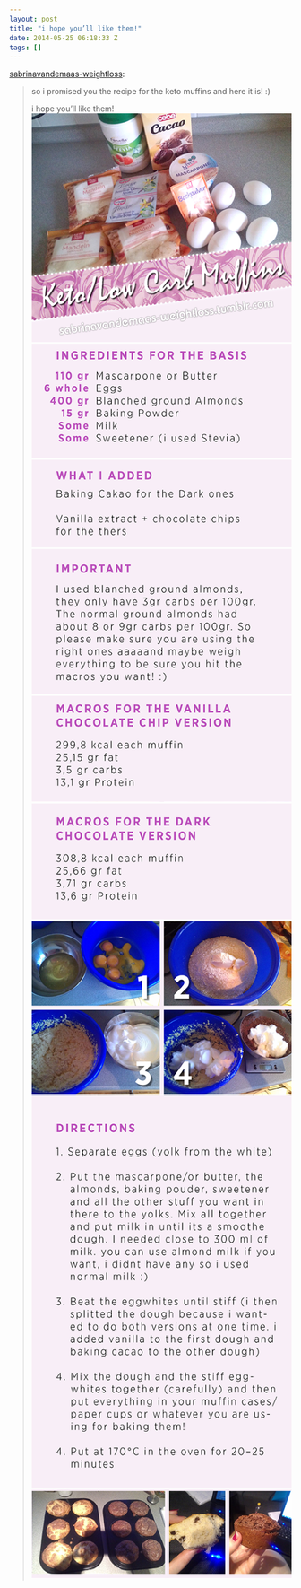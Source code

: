 ```yaml
---
layout: post
title: "i hope you’ll like them!"
date: 2014-05-25 06:18:33 Z
tags: []
---
```

[sabrinavandemaas-weightloss](http://sabrinavandemaas-weightloss.tumblr.com/post/86488377032/so-i-promised-you-the-recipe-for-the-keto-muffins):

> so i promised you the recipe for the keto muffins and here it is! :)
> 
> i hope you’ll like them!
![](/media/2014/05/86768010534_0.png)
![](/media/2014/05/86768010534_1.png)
![](/media/2014/05/86768010534_2.png)
![](/media/2014/05/86768010534_3.png)
![](/media/2014/05/86768010534_4.png)
![](/media/2014/05/86768010534_5.png)
![](/media/2014/05/86768010534_6.png)
![](/media/2014/05/86768010534_7.png)
![](/media/2014/05/86768010534_8.png)
